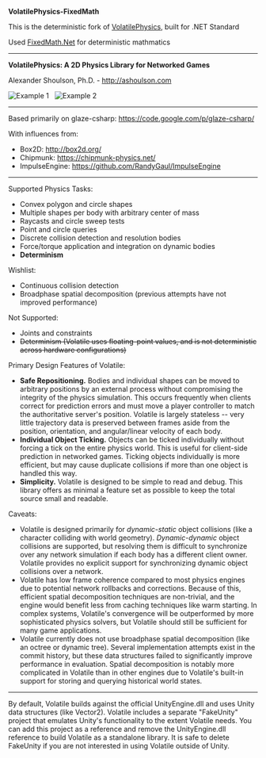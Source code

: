**VolatilePhysics-FixedMath**

This is the deterministic fork of [VolatilePhysics](https://github.com/ashoulson/VolatilePhysics), built for .NET Standard

Used [FixedMath.Net](https://github.com/asik/FixedMath.Net) for deterministic mathmatics

---

**VolatilePhysics: A 2D Physics Library for Networked Games**

Alexander Shoulson, Ph.D. - http://ashoulson.com

![Example 1](https://raw.githubusercontent.com/ashoulson/VolatilePhysics/master/Images/example1.gif) &nbsp; ![Example 2](https://raw.githubusercontent.com/ashoulson/VolatilePhysics/master/Images/example2.gif)

---

Based primarily on glaze-csharp: https://code.google.com/p/glaze-csharp/

With influences from: 
- Box2D: http://box2d.org/
- Chipmunk: https://chipmunk-physics.net/
- ImpulseEngine: https://github.com/RandyGaul/ImpulseEngine

---

Supported Physics Tasks:
- Convex polygon and circle shapes
- Multiple shapes per body with arbitrary center of mass
- Raycasts and circle sweep tests
- Point and circle queries
- Discrete collision detection and resolution bodies
- Force/torque application and integration on dynamic bodies
- **Determinism**

Wishlist:
- Continuous collision detection
- Broadphase spatial decomposition (previous attempts have not improved performance)

Not Supported:
- Joints and constraints
- ~~Determinism (Volatile uses floating-point values, and is not deterministic across hardware configurations)~~

Primary Design Features of Volatile:
- **Safe Repositioning.** Bodies and individual shapes can be moved to arbitrary positions by an external process without compromising the integrity of the physics simulation. This occurs frequently when clients correct for prediction errors and must move a player controller to match the authoritative server's position. Volatile is largely stateless -- very little trajectory data is preserved between frames aside from the position, orientation, and angular/linear velocity of each body.
- **Individual Object Ticking.** Objects can be ticked individually without forcing a tick on the entire physics world. This is useful for client-side prediction in networked games. Ticking objects individually is more efficient, but may cause duplicate collisions if more than one object is handled this way.
- **Simplicity.** Volatile is designed to be simple to read and debug. This library offers as minimal a feature set as possible to keep the total source small and readable.

Caveats:
- Volatile is designed primarily for *dynamic-static* object collisions (like a character colliding with world geometry). *Dynamic-dynamic* object collisions are supported, but resolving them is difficult to synchronize over any network simulation if each body has a different client owner. Volatile provides no explicit support for synchronizing dynamic object collisions over a network.
- Volatile has low frame coherence compared to most physics engines due to potential network rollbacks and corrections. Because of this, efficient spatial decomposition techniques are non-trivial, and the engine would benefit less from caching techniques like warm starting. In complex systems, Volatile's convergence will be outperformed by more sophisticated physics solvers, but Volatile should still be sufficient for many game applications.
- Volatile currently does not use broadphase spatial decomposition (like an octree or dynamic tree). Several implementation attempts exist in the commit history, but these data structures failed to significantly improve performance in evaluation. Spatial decomposition is notably more complicated in Volatile than in other engines due to Volatile's built-in support for storing and querying historical world states.

---

By default, Volatile builds against the official UnityEngine.dll and uses Unity data structures (like Vector2). Volatile includes a separate "FakeUnity" project that emulates Unity's functionality to the extent Volatile needs. You can add this project as a reference and remove the UnityEngine.dll reference to build Volatile as a standalone library. It is safe to delete FakeUnity if you are not interested in using Volatile outside of Unity.
